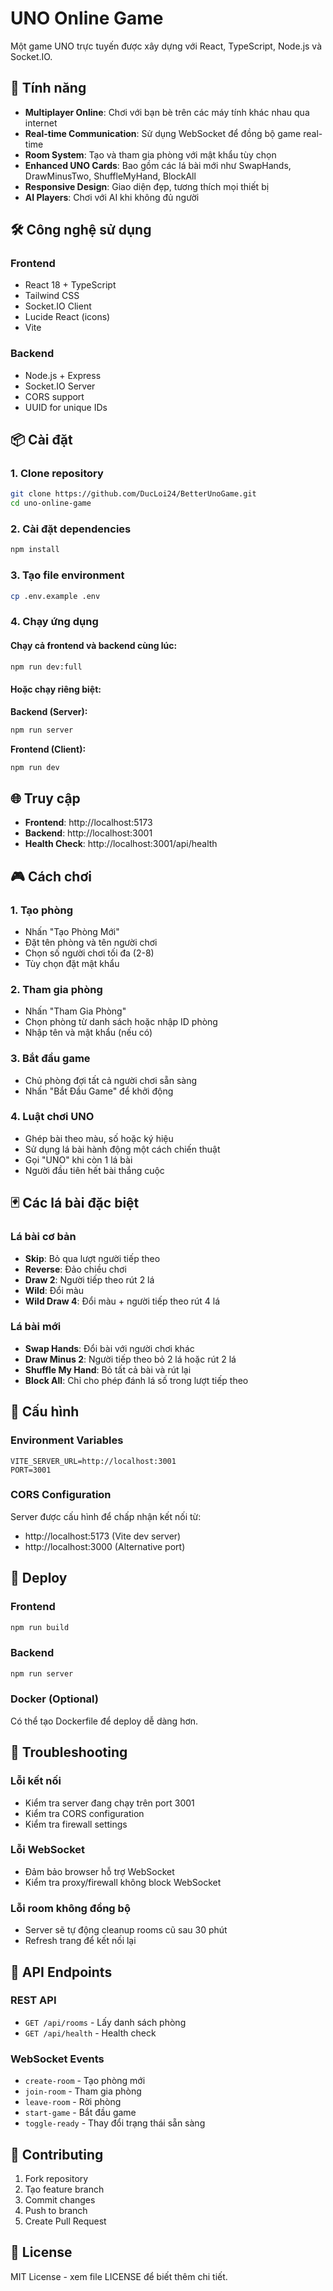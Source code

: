 # UNO Online Game

Một game UNO trực tuyến được xây dựng với React, TypeScript, Node.js và Socket.IO.

## 🚀 Tính năng

- **Multiplayer Online**: Chơi với bạn bè trên các máy tính khác nhau qua internet
- **Real-time Communication**: Sử dụng WebSocket để đồng bộ game real-time
- **Room System**: Tạo và tham gia phòng với mật khẩu tùy chọn
- **Enhanced UNO Cards**: Bao gồm các lá bài mới như SwapHands, DrawMinusTwo, ShuffleMyHand, BlockAll
- **Responsive Design**: Giao diện đẹp, tương thích mọi thiết bị
- **AI Players**: Chơi với AI khi không đủ người

## 🛠️ Công nghệ sử dụng

### Frontend
- React 18 + TypeScript
- Tailwind CSS
- Socket.IO Client
- Lucide React (icons)
- Vite

### Backend
- Node.js + Express
- Socket.IO Server
- CORS support
- UUID for unique IDs

## 📦 Cài đặt

### 1. Clone repository
```bash
git clone https://github.com/DucLoi24/BetterUnoGame.git
cd uno-online-game
```

### 2. Cài đặt dependencies
```bash
npm install
```

### 3. Tạo file environment
```bash
cp .env.example .env
```

### 4. Chạy ứng dụng

#### Chạy cả frontend và backend cùng lúc:
```bash
npm run dev:full
```

#### Hoặc chạy riêng biệt:

**Backend (Server):**
```bash
npm run server
```

**Frontend (Client):**
```bash
npm run dev
```

## 🌐 Truy cập

- **Frontend**: http://localhost:5173
- **Backend**: http://localhost:3001
- **Health Check**: http://localhost:3001/api/health

## 🎮 Cách chơi

### 1. Tạo phòng
- Nhấn "Tạo Phòng Mới"
- Đặt tên phòng và tên người chơi
- Chọn số người chơi tối đa (2-8)
- Tùy chọn đặt mật khẩu

### 2. Tham gia phòng
- Nhấn "Tham Gia Phòng"
- Chọn phòng từ danh sách hoặc nhập ID phòng
- Nhập tên và mật khẩu (nếu có)

### 3. Bắt đầu game
- Chủ phòng đợi tất cả người chơi sẵn sàng
- Nhấn "Bắt Đầu Game" để khởi động

### 4. Luật chơi UNO
- Ghép bài theo màu, số hoặc ký hiệu
- Sử dụng lá bài hành động một cách chiến thuật
- Gọi "UNO" khi còn 1 lá bài
- Người đầu tiên hết bài thắng cuộc

## 🃏 Các lá bài đặc biệt

### Lá bài cơ bản
- **Skip**: Bỏ qua lượt người tiếp theo
- **Reverse**: Đảo chiều chơi
- **Draw 2**: Người tiếp theo rút 2 lá
- **Wild**: Đổi màu
- **Wild Draw 4**: Đổi màu + người tiếp theo rút 4 lá

### Lá bài mới
- **Swap Hands**: Đổi bài với người chơi khác
- **Draw Minus 2**: Người tiếp theo bỏ 2 lá hoặc rút 2 lá
- **Shuffle My Hand**: Bỏ tất cả bài và rút lại
- **Block All**: Chỉ cho phép đánh lá số trong lượt tiếp theo

## 🔧 Cấu hình

### Environment Variables
```env
VITE_SERVER_URL=http://localhost:3001
PORT=3001
```

### CORS Configuration
Server được cấu hình để chấp nhận kết nối từ:
- http://localhost:5173 (Vite dev server)
- http://localhost:3000 (Alternative port)

## 🚀 Deploy

### Frontend
```bash
npm run build
```

### Backend
```bash
npm run server
```

### Docker (Optional)
Có thể tạo Dockerfile để deploy dễ dàng hơn.

## 🐛 Troubleshooting

### Lỗi kết nối
- Kiểm tra server đang chạy trên port 3001
- Kiểm tra CORS configuration
- Kiểm tra firewall settings

### Lỗi WebSocket
- Đảm bảo browser hỗ trợ WebSocket
- Kiểm tra proxy/firewall không block WebSocket

### Lỗi room không đồng bộ
- Server sẽ tự động cleanup rooms cũ sau 30 phút
- Refresh trang để kết nối lại

## 📝 API Endpoints

### REST API
- `GET /api/rooms` - Lấy danh sách phòng
- `GET /api/health` - Health check

### WebSocket Events
- `create-room` - Tạo phòng mới
- `join-room` - Tham gia phòng
- `leave-room` - Rời phòng
- `start-game` - Bắt đầu game
- `toggle-ready` - Thay đổi trạng thái sẵn sàng

## 🤝 Contributing

1. Fork repository
2. Tạo feature branch
3. Commit changes
4. Push to branch
5. Create Pull Request

## 📄 License

MIT License - xem file LICENSE để biết thêm chi tiết.
